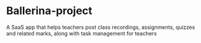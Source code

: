 # Ballerina-project
A SaaS app that helps teachers post class recordings, assignments, quizzes and related marks, along with task management for teachers
